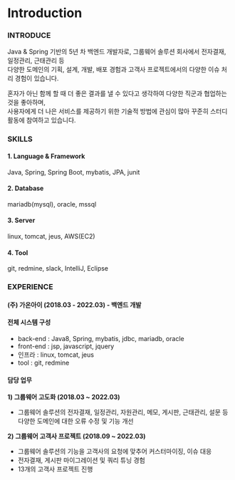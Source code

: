 # Introduction

### INTRODUCE

Java & Spring 기반의 5년 차 백엔드 개발자로, 그룹웨어 솔루션 회사에서 전자결재, 일정관리, 근태관리 등 \
다양한 도메인의 기획, 설계, 개발, 배포 경험과 고객사 프로젝트에서의 다양한 이슈 처리 경험이 있습니다.

혼자가 아닌 함께 할 때 더 좋은 결과를 낼 수 있다고 생각하여 다양한 직군과 협업하는 것을 좋아하며, \
사용자에게 더 나은 서비스를 제공하기 위한 기술적 방법에 관심이 많아 꾸준히 스터디 활동에 참여하고 있습니다.



### SKILLS

#### 1. Language & Framework

Java, Spring, Spring Boot, mybatis, JPA, junit

#### 2. Database

mariadb(mysql), oracle, mssql

#### 3. Server

linux, tomcat, jeus, AWS(EC2)

#### 4. Tool

git, redmine, slack, IntelliJ, Eclipse



### EXPERIENCE

#### (주) 가온아이 (2018.03 - 2022.03) - 백엔드 개발

#### 전체 시스템 구성

* back-end : Java8, Spring, mybatis, jdbc, mariadb, oracle
* front-end : jsp, javascript, jquery
* 인프라 : linux, tomcat, jeus
* tool : git, redmine

#### 담당 업무

**1) 그룹웨어 고도화 (2018.03 \~ 2022.03)**

* 그룹웨어 솔루션의 전자결재, 일정관리, 자원관리, 메모, 게시판, 근태관리, 설문 등 다양한 도메인에 대한 오류 수정 및 기능 개선

**2) 그룹웨어 고객사 프로젝트 (2018.09 \~ 2022.03)**

* 그룹웨어 솔루션의 기능을 고객사의 요청에 맞추어 커스터마이징, 이슈 대응
* 전자결재, 게시판 마이그레이션 및 쿼리 튜닝 경험
* 13개의 고객사 프로젝트 진행

